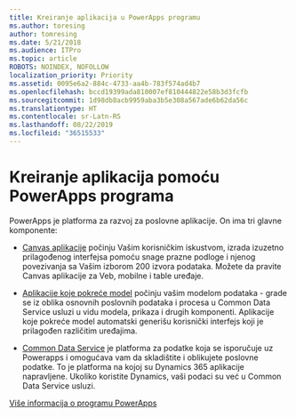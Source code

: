 ```yaml
---
title: Kreiranje aplikacija u PowerApps programu
ms.author: toresing
author: tomresing
ms.date: 5/21/2018
ms.audience: ITPro
ms.topic: article
ROBOTS: NOINDEX, NOFOLLOW
localization_priority: Priority
ms.assetid: 0095e6a2-884c-4733-aa4b-783f574ad4b7
ms.openlocfilehash: bccd19399ada810007ef810444822e58b3d3fcfb
ms.sourcegitcommit: 1d98db8acb9959aba3b5e308a567ade6b62da56c
ms.translationtype: HT
ms.contentlocale: sr-Latn-RS
ms.lasthandoff: 08/22/2019
ms.locfileid: "36515533"
---
```

# <a name="create-apps-with-powerapps"></a>Kreiranje aplikacija pomoću PowerApps programa

PowerApps je platforma za razvoj za poslovne aplikacije. On ima tri glavne komponente: 
  
- [Canvas aplikacije](https://go.microsoft.com/fwlink/?linkid=874495) počinju Vašim korisničkim iskustvom, izrada izuzetno prilagođenog interfejsa pomoću snage prazne podloge i njenog povezivanja sa Vašim izborom 200 izvora podataka. Možete da pravite Canvas aplikacije za Veb, mobilne i table uređaje. 
    
- [Aplikacije koje pokreće model](https://go.microsoft.com/fwlink/?linkid=874496) počinju vašim modelom podataka - grade se iz oblika osnovnih poslovnih podataka i procesa u Common Data Service usluzi u vidu modela, prikaza i drugih komponenti. Aplikacije koje pokreće model automatski generišu korisnički interfejs koji je prilagođen različitim uređajima. 
    
- [Common Data Service](https://go.microsoft.com/fwlink/?linkid=874497) je platforma za podatke koja se isporučuje uz Powerapps i omogućava vam da skladištite i oblikujete poslovne podatke. To je platforma na kojoj su Dynamics 365 aplikacije napravljene. Ukoliko koristite Dynamics, vaši podaci su već u Common Data Service usluzi.  
    
[Više informacija o programu PowerApps](https://go.microsoft.com/fwlink/?linkid=874498)
  

